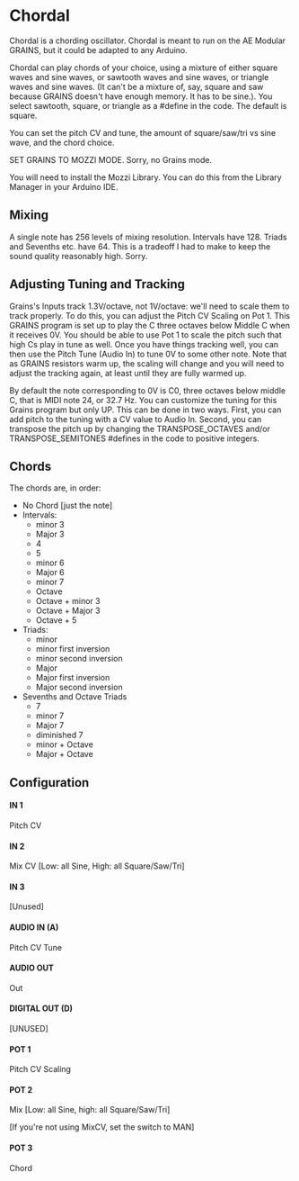 # Chordal

Chordal is a chording oscillator.  Chordal is meant to run on the AE Modular GRAINS, but it could be adapted to any Arduino.

Chordal can play chords of your choice, using a mixture of either square waves and sine waves, or sawtooth waves and sine waves, or triangle waves and sine waves.  (It can't be a mixture of, say, square and saw because GRAINS doesn't have enough memory.  It has to be sine.).   You select sawtooth, square, or triangle as a #define in the code. The default is square.

You can set the pitch CV and tune, the amount of square/saw/tri vs sine wave, and the chord choice.

SET GRAINS TO MOZZI MODE.  Sorry, no Grains mode.

You will need to install the Mozzi Library.  You can do this from the Library Manager in your Arduino IDE.


## Mixing

A single note has 256 levels of mixing resolution.  Intervals have 128.  Triads and Sevenths etc. have 64.  This is a tradeoff I had to make to keep the sound quality reasonably high.  Sorry.

## Adjusting Tuning and Tracking

Grains's Inputs track 1.3V/octave, not 1V/octave: we'll need to scale them to track properly.  To do this, you can adjust the Pitch CV Scaling on Pot 1.  This GRAINS program is set up to play the C three octaves below Middle C when it receives 0V.  You should be able to use Pot 1 to scale the pitch such that high Cs play in tune as well.  Once you have things tracking well, you can then use the Pitch Tune (Audio In) to tune 0V to some other note.  Note that as GRAINS resistors warm up, the scaling will change and you will need to adjust the tracking again, at least until they are fully warmed up.

By default the note corresponding to 0V is C0, three octaves below middle C, that is MIDI note 24, or 32.7 Hz.  You can customize the tuning for this Grains program but only UP.  This can be done in two ways.  First, you can add pitch to the tuning with a CV value to Audio In.  Second, you can transpose the pitch up by changing the TRANSPOSE_OCTAVES and/or TRANSPOSE_SEMITONES #defines in the code to positive integers.

## Chords

The chords are, in order:

- No Chord [just the note]
- Intervals:
  - minor 3
  - Major 3
  - 4
  - 5
  - minor 6
  - Major 6
  - minor 7
  - Octave
  - Octave + minor 3
  - Octave + Major 3
  - Octave + 5
- Triads:
  - minor
  - minor first inversion
  - minor second inversion
  - Major
  - Major first inversion
  - Major second inversion
- Sevenths and Octave Triads
  - 7
  - minor 7
  - Major 7
  - diminished 7
  - minor + Octave
  - Major + Octave

## Configuration

#### IN 1
Pitch CV
#### IN 2
Mix CV [Low: all Sine, High: all Square/Saw/Tri]
#### IN 3
[Unused]
#### AUDIO IN (A)
Pitch CV Tune
#### AUDIO OUT
Out
#### DIGITAL OUT (D) 
[UNUSED]
#### POT 1
Pitch CV Scaling
#### POT 2
Mix [Low: all Sine, high: all Square/Saw/Tri]

[If you're not using MixCV, set the switch to MAN]
#### POT 3
Chord
